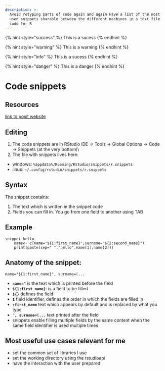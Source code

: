 ```yaml
---
description: >-
  Avoid retyping parts of code again and again Have a list of the most commonly
  used snippets sharable between the different machines in a text file pieces of
  code for R
---
```


{% hint style="success" %}
This is a sucess
{% endhint %}


{% hint style="warning" %}
This is a warning
{% endhint %}

{% hint style="info" %}
This is a sucess
{% endhint %}



{% hint style="danger" %}
This is a danger
{% endhint %}

# Code snippets



## Resources

[link to posit website](https://support.posit.co/hc/en-us/articles/204463668-Code-Snippets)

## Editing

1. The code snippets are in RStudio IDE -> Tools -> Global Options -> Code -> Snippets (at the very bottom)\\
2. The file with snippets lives here:

* windows: `%appdata%/Roaming/RStudio/snippets/r.snippets`
* linux: `~/.config/rstudio/snippets/r.snippets`

## Syntax

The snippet contains:

1. The text which is written in the snippet code
2. Fields you can fill in. You go from one field to another using TAB

## Example

```
snippet hello
	name<- c(name="${1:first_name}",surname="${2:second_name}")
	print(paste(sep=" ","hello",name[1],name[2]))
```

## Anatomy of the snippet:

`name="${1:first_name}", surname=(...`

* **`name="`** is the text which is printed before the field
* **`${1:first_name}`**: is a field to be filled
* **`${}`** defines the field
* **`1`** field identifier, defines the order in which the fields are filled in
* **`:first_name`** text which appears by default and is replaced by what you type
* **`", surname=(...`** text printed after the field
* snippets enable filling multiple fields by the same content when the same field identifier is used multiple times

## Most useful use cases relevant for me

* set the common set of libraries I use
* set the working directory using the rstudioapi
* have the interaction with the user prepared

##
